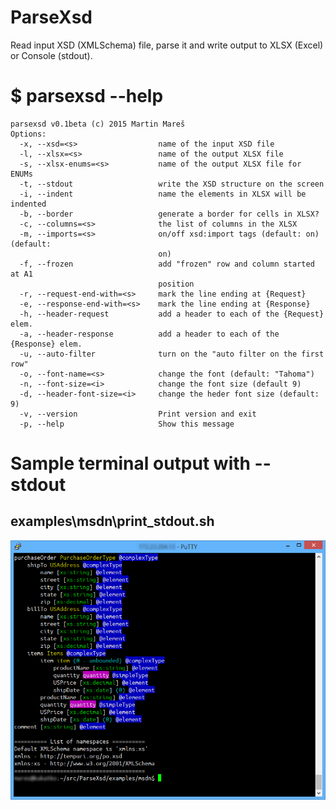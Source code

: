 # ParseXsd

Read input XSD (XMLSchema) file, parse it and write output to XLSX (Excel) or Console (stdout).

# $ parsexsd --help

```
parsexsd v0.1beta (c) 2015 Martin Mareš
Options:
  -x, --xsd=<s>                  name of the input XSD file
  -l, --xlsx=<s>                 name of the output XLSX file
  -s, --xlsx-enums=<s>           name of the output XLSX file for ENUMs
  -t, --stdout                   write the XSD structure on the screen
  -i, --indent                   name the elements in XLSX will be indented
  -b, --border                   generate a border for cells in XLSX?
  -c, --columns=<s>              the list of columns in the XLSX
  -m, --imports=<s>              on/off xsd:import tags (default: on) (default:
                                 on)
  -f, --frozen                   add "frozen" row and column started at A1
                                 position
  -r, --request-end-with=<s>     mark the line ending at {Request}
  -e, --response-end-with=<s>    mark the line ending at {Response}
  -h, --header-request           add a header to each of the {Request} elem.
  -a, --header-response          add a header to each of the {Response} elem.
  -u, --auto-filter              turn on the "auto filter on the first row"
  -o, --font-name=<s>            change the font (default: "Tahoma")
  -n, --font-size=<i>            change the font size (default 9)
  -d, --header-font-size=<i>     change the heder font size (default: 9)
  -v, --version                  Print version and exit
  -p, --help                     Show this message
```

# Sample terminal output with --stdout

## examples\msdn\print_stdout.sh

![msdn.xsd terminal output](https://raw.githubusercontent.com/martinmares/ParseXsd/master/images/msdn_xsd_stdout.png)

